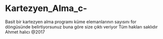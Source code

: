 # Kartezyen_Alma_c-
Basit bir kartezyen alma programı küme elemanlarının sayısını for döngüsünde belirtiyorsunuz buna göre size çıktı veriyor
Tüm hakları saklıdır
Ahmet halıcı @2017
